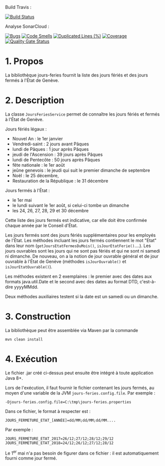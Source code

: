 Build Travis :

[![Build Status](https://travis-ci.com/ivandalbosco/jours-feries-2.svg?branch=master)](https://travis-ci.com/ivandalbosco/jours-feries-2)

Analyse SonarCloud :

[![Bugs](https://sonarcloud.io/api/project_badges/measure?project=ch.ge.cti.ct%3Ajours-feries-IVAN&metric=bugs)](https://sonarcloud.io/dashboard?id=ch.ge.cti.ct%3Ajours-feries-IVAN)
[![Code Smells](https://sonarcloud.io/api/project_badges/measure?project=ch.ge.cti.ct%3Ajours-feries-IVAN&metric=code_smells)](https://sonarcloud.io/dashboard?id=ch.ge.cti.ct%3Ajours-feries-IVAN)
[![Duplicated Lines (%)](https://sonarcloud.io/api/project_badges/measure?project=ch.ge.cti.ct%3Ajours-feries-IVAN&metric=duplicated_lines_density)](https://sonarcloud.io/dashboard?id=ch.ge.cti.ct%3Ajours-feries-IVAN)
[![Coverage](https://sonarcloud.io/api/project_badges/measure?project=ch.ge.cti.ct%3Ajours-feries-IVAN&metric=coverage)](https://sonarcloud.io/dashboard?id=ch.ge.cti.ct%3Ajours-feries-IVAN)
[![Quality Gate Status](https://sonarcloud.io/api/project_badges/measure?project=ch.ge.cti.ct%3Ajours-feries-IVAN&metric=alert_status)](https://sonarcloud.io/dashboard?id=ch.ge.cti.ct%3Ajours-feries-IVAN)

# 1. Propos

La bibliothèque jours-feries fournit la liste des jours fériés et des jours fermés à l'État de Genève.

# 2. Description

La classe ``JoursFeriesService`` permet de connaître les jours fériés et fermés à l'État de Genève.

Jours fériés légaux :
- Nouvel An : le 1er janvier
- Vendredi-saint : 2 jours avant Pâques
- lundi de Pâques : 1 jour après Pâques
- jeudi de l'Ascension : 39 jours après Pâques
- lundi de Pentecôte : 50 jours après Pâques
- fête nationale : le 1er août
- jeûne genevois : le jeudi qui suit le premier dimanche de septembre
- Noël : le 25 décembre,
- Restauration de la République : le 31 décembre

Jours fermés à l'État :
- le 1er mai
- le lundi suivant le 1er août, si celui-ci tombe un dimanche
- les 24, 26, 27, 28, 29 et 30 décembre

Cette liste des jours fermés est indicative, car elle doit être confirmée chaque année par le Conseil d'État.

Les jours fermés sont des jours fériés supplémentaires pour les employés de l'État.
Les méthodes incluant les jours fermés contiennent le mot "Etat" dans leur nom (``getJoursEtatFermesDuMois()``, 
``isJourEtatFerie()``....).
Les jours ouvrables sont les jours qui ne sont pas fériés et qui ne sont ni samedi ni dimanche. De nouveau, 
on a la notion de jour ouvrable général et de jour ouvrable à l'État de Genève (méthodes ``isJourOuvrable()`` et
``isJourEtatOuvrable()``).

Les méthodes existent en 2 exemplaires : le premier avec des dates aux formats java.util.Date et le second
avec des dates au format DTD, c'est-à-dire yyyyMMdd.

Deux méthodes auxiliaires testent si la date est un samedi ou un dimanche.

# 3. Construction

La bibliothèque peut être assemblée via Maven par la commande

```mvn clean install```

# 4. Exécution

Le fichier .jar créé ci-dessus peut ensuite être intégré à toute application Java 8+.

Lors de l'exécution, il faut fournir le fichier contenant les jours fermés, au moyen d'une variable de la JVM 
``jours-feries.config.file``. Par exemple :
```
-Djours-feries.config.file=C:\tmp\jours-feries.properties
```

Dans ce fichier, le format à respecter est :
```
JOURS_FERMETURE_ETAT_[ANNÉE]=dd/MM;dd/MM;dd/MM....
```

Par exemple :
```
JOURS_FERMETURE_ETAT_2017=26/12;27/12;28/12;29/12
JOURS_FERMETURE_ETAT_2018=24/12;26/12;27/12;28/12
```
Le 1<sup>er</sup> mai n'a pas besoin de figurer dans ce fichier : il est automatiquement fourni comme jour fermé.

